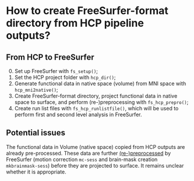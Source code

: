 
# How to create FreeSurfer-format directory from HCP pipeline outputs?

## From HCP to FreeSurfer

0. Set up FreeSurfer with `fs_setup()`;
1. Set the HCP project folder with `hcp_dir()`;
2. Generate functional data in native space (volume) from MNI space with `hcp_mni2native()`;
3. Create FreeSurfer-format directory, project functional data in native space to surface, and perform (re-)preprocessing with `fs_hcp_prepro()`;
4. Create run list files with `fs_hcp_runlistfile()`, which will be used to perform first and second level analysis in FreeSurfer.

## Potential issues
The functional data in Volume (native space) copied from HCP outputs are already pre-processed. These data are further [(re-)preprocessed](https://surfer.nmr.mgh.harvard.edu/fswiki/preproc-sess#Description) by FreeSurfer (motion correction `mc-sess` and brain-mask creation `mkbrainmask-sess`) before they are projected to surface. It remains unclear whether it is appropriate.
